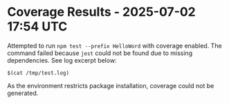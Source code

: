 # Coverage Results - 2025-07-02 17:54 UTC

Attempted to run `npm test --prefix HelloWord` with coverage enabled. The command failed because `jest` could not be found due to missing dependencies. See log excerpt below:

```
$(cat /tmp/test.log)
```

As the environment restricts package installation, coverage could not be generated.
